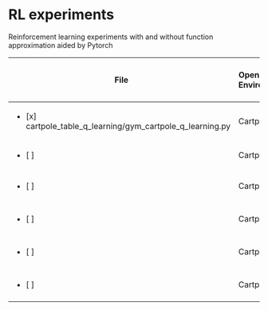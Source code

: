 # RL experiments
Reinforcement learning experiments with and without function approximation aided by Pytorch

|File | OpenAI Gym Environment | Method category | Policy Prediction and Control  |
|-----|------------------------|--------|--------------------|
|<ul><li> [x] cartpole_table_q_learning/gym_cartpole_q_learning.py </li></ul> | Cartpole-v0 | Table based | TD(0) Q-learning |
|<ul><li>[ ]  </li></ul>  | Cartpole | Table based | TD(lambda) Q-Learning 
|<ul><li>[ ]  </li></ul>| Cartpole | Function approximation (Pytorch) | TD(0) Q-learning |
|<ul><li>[ ]  </li></ul>| Cartpole | Function approximation (Pytorch) | TD(lambda) Q-learning |
|<ul><li>[ ]  </li></ul>| Cartpole | Function approximation (Pytorch) | Policy gradient |
|<ul><li>[ ]  </li></ul>| Cartpole | Function approximation (Pytorch) | Actor-Critic Method |
